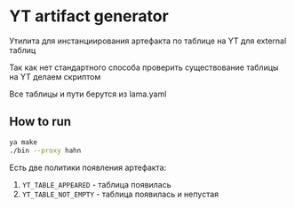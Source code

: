 # YT artifact generator

Утилита для инстанциирования артефакта по таблице на YT для external таблиц

Так как нет стандартного способа проверить существование таблицы на YT делаем скриптом

Все таблицы и пути берутся из lama.yaml

## How to run
```bash
ya make
./bin --proxy hahn
```


Есть две политики появления артефакта: 
1. `YT_TABLE_APPEARED` - таблица появилась
2. `YT_TABLE_NOT_EMPTY` - таблица появилась и непустая
